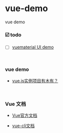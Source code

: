 # vue-demo
vue demo



### :ballot_box_with_check:  todo

- [ ] [vuematerial UI demo](https://vuematerial.io/)

<br>

### vue demo

- [vue.js实例项目有木有？](https://www.zhihu.com/question/37984203)

<br>



### Vue 文档

- [Vue官方文档](https://cn.vuejs.org/)

- [vue-cli文档](https://cli.vuejs.org/zh/guide/installation.html)

  